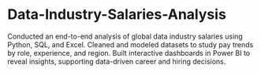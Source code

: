 # Data-Industry-Salaries-Analysis
Conducted an end-to-end analysis of global data industry salaries using Python, SQL, and Excel. Cleaned and modeled datasets to study pay trends by role, experience, and region. Built interactive dashboards in Power BI to reveal insights, supporting data-driven career and hiring decisions.
